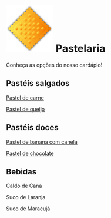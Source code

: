 # ![](https://github.com/djava2/pastelaria/raw/master/desenho_do_pastel.png) Pastelaria

Conheça as opções do nosso cardápio!

## Pastéis salgados

[Pastel de carne](pastel_de_carne.md)

[Pastel de queijo](pastel_de_queijo.md)

## Pastéis doces

[Pastel de banana com canela](pastel_de_banana_com_canela.md)

[Pastel de chocolate](pastel_de_chocolate.md)

## Bebidas

Caldo de Cana

Suco de Laranja

Suco de Maracujá
